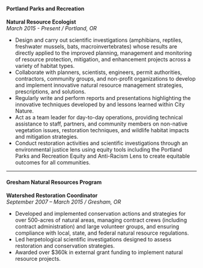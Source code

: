 #### Portland Parks and Recreation
**Natural Resource Ecologist**  
*March 2015 - Present / Portland, OR*
- Design and carry out scientific investigations (amphibians, reptiles, freshwater mussels, bats, macroinvertebrates) whose results are directly applied to the improved planning, management and monitoring of resource protection, mitigation, and enhancement projects across a variety of habitat types.
- Collaborate with planners, scientists, engineers, permit authorities, contractors, community groups, and non-profit organizations to develop and implement innovative natural resource management strategies, prescriptions, and solutions.
- Regularly write and perform reports and presentations highlighting the innovative techniques developed by and lessons learned within City Nature.
- Act as a team leader for day-to-day operations, providing technical assistance to staff, partners, and community members on non-native vegetation issues, restoration techniques, and wildlife habitat impacts and mitigation strategies.
- Conduct restoration activities and scientific investigations through an environmental justice lens using equity tools including the Portland Parks and Recreation Equity and Anti-Racism Lens to create equitable outcomes for all communities.
---
#### Gresham Natural Resources Program
**Watershed Restoration Coordinator**  
*September 2007 – March 2015 / Gresham, OR*
- Developed and implemented conservation actions and strategies for over 500-acres of natural areas, managing contract crews (including contract administration) and large volunteer groups, and ensuring compliance with local, state, and federal natural resource regulations.
- Led herpetological scientific investigations designed to assess restoration and conservation strategies.
- Awarded over $360k in external grant funding to implement natural resource projects.
